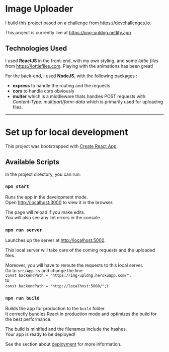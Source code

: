 # Image Uploader
I build this project based on a [challenge](https://devchallenges.io/challenges/O2iGT9yBd6xZBrOcVirx) from https://devchallenges.io.

This project is currently live at https://img-upldng.netlify.app

## Technologies Used
I used **ReactJS** in the front-end, with my own styling, and some *lottie files* from https://lottiefiles.com. Playing with the animations has been great!

For the back-end, I used **NodeJS**, with the following packages : 
- **express** to handle the routing and the requests
- **cors** to handle cors obviously
- **multer** which is a middleware thats handles POST requests with *Content-Type: multipart/form-data* which is primarily used for uploading files.

___





# Set up for local development

This project was bootstrapped with [Create React App](https://github.com/facebook/create-react-app).

## Available Scripts

In the project directory, you can run:

### `npm start`

Runs the app in the development mode.\
Open [http://localhost:3000](http://localhost:3000) to view it in the browser.

The page will reload if you make edits.\
You will also see any lint errors in the console.


### `npm run server`

Launches up the server at [http://localhost:5000](http://localhost:5000). 

This local server will take care of the coming requests and the uploaded files.

Moreover, you will have to reroute the requests to this local server.\
Go to `src/App.js` and change the line:\
`const backendPath = "https://img-upldng.herokuapp.com/";`\
to\
`const backendPath = "http://localhost:5000/";`\

### `npm run build`

Builds the app for production to the `build` folder.\
It correctly bundles React in production mode and optimizes the build for the best performance.

The build is minified and the filenames include the hashes.\
Your app is ready to be deployed!

See the section about [deployment](https://facebook.github.io/create-react-app/docs/deployment) for more information.


